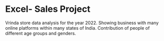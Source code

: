 # Excel- Sales Project
Vrinda store data analysis for the year 2022. 
Showing business with many online platforms within many states of India.
Contribution of people of different age groups and genders.
